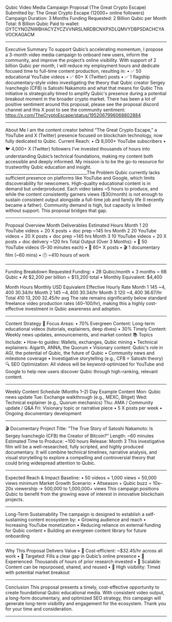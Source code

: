Qubic Video Media Campaign Proposal (The Great Crypto Escape)
Submitted by:
The Great Crypto Escape (12000+ online followers)
Campaign Duration:
3 Months
Funding Requested:
2 Billion Qubic per Month
Total: 6 Billion Qubic
Paid to wallet: GYTCYNOZNWBHACYZYCZVVNRSLNRDBCNXPXDLQMVYDBPSDACHCYAVOCKAGACM
________________________________________
Executive Summary
To support Qubic’s accelerating momentum, I propose a 3-month video media campaign to onboard new users, inform the community, and improve the project’s online visibility.
With support of 2 billion Qubic per month, I will reduce my employment hours and dedicate focused time to full-time content production, resulting in:
•	✅ 50 educational YouTube videos
•	✅ 60+ X (Twitter) posts
•	✅ 1 flagship documentary-style video investigating the theory that Qubic creator Sergey Ivancheglo (CFB) is Satoshi Nakamoto and what that means for Qubic
This initiative is strategically timed to amplify Qubic's presence during a potential breakout moment in the broader crypto market.
There has been a lot of positive sentiment around this proposal, please see the proposal discord channel and this X post to see the community sentiment: https://x.com/TheCryptoEscape/status/1952067996068802884 
________________________________________
About Me
I am the content creator behind “The Great Crypto Escape,” a YouTube and X (Twitter) presence focused on blockchain technology, now fully dedicated to Qubic.
Current Reach:
•	📺 8,000+ YouTube subscribers
•	🐦 4,000+ X (Twitter) followers
I’ve invested thousands of hours into understanding Qubic’s technical foundations, making my content both accessible and deeply informed. My mission is to be the go-to resource for trustworthy Qubic education and insight.
________________________________________The Problem
Qubic currently lacks sufficient presence on platforms like YouTube and Google, which limits discoverability for newcomers. High-quality educational content is in demand but underproduced.
Each video takes ~5 hours to produce, and while the content consistently garners views ($30/month) is not enough to sustain consistent output alongside a full-time job and family life (I recently became a father).
Community demand is high, but capacity is limited without support.
This proposal bridges that gap.
________________________________________
Proposal Overview
Month	Deliverables	Estimated Hours
Month 1	20 YouTube videos + 20 X posts + doc prep	~145 hrs
Month 2	20 YouTube videos + 20 X posts + doc prep	~145 hrs
Month 3	10 YouTube videos + 20 X posts + doc delivery	~120 hrs
Total Output (Over 3 Months):
•	🎥 50 YouTube videos (5–30 minutes each)
•	🧵 60+ X posts
•	🎬 1 documentary film (~60 mins)
•	🕒 ~410 hours of work
________________________________________
Funding Breakdown
Requested Funding:
•	2B Qubic/month × 3 months = 6B Qubic
•	At $2,200 per billion = $13,200 total
•	Monthly Equivalent: $4,400

Month	Hours	Monthly USD Equivalent	Effective Hourly Rate
Month 1	145	~$4,400	~$30.34/hr
Month 2	145	~$4,400	~$30.34/hr
Month 3	120	~$4,400	~$36.67/hr
Total	410	$13,200	~$32.45/hr avg
The rate remains significantly below standard freelance video production rates ($40–$100/hr), making this a highly cost-effective investment in Qubic awareness and adoption.
________________________________________
Content Strategy
📌 Focus Areas:
•	70% Evergreen Content:
Long-term educational videos (tutorials, explainers, deep dives)
•	30% Timely Content:
Weekly news updates, announcements, and market context
📚 Topics Include:
•	How-to guides: Wallets, exchanges, Qubic mining
•	Technical explainers: Aigarth, ANNA, the Quorum
•	Visionary content: Qubic's role in AGI, the potential of Qubic, the future of Qubic
•	Community news and milestone coverage
•	Investigative storytelling (e.g., CFB = Satoshi theory)
🔍 SEO Optimization:
All videos will be keyword-optimized for YouTube and Google to help new users discover Qubic through high-ranking, relevant content.
________________________________________
Weekly Content Schedule (Months 1–2)
Day	Example Content
Mon:	Qubic news update
Tue:	Exchange walkthrough (e.g., MEXC, Bitget)
Wed:	Technical explainer (e.g., Quorum mechanics)
Thu:	AMA / Community update / Q&A
Fri:	Visionary topic or narrative piece
•	5 X posts per week
•	Ongoing documentary development
________________________________________
🎬 Documentary Project
Title:
“The True Story of Satoshi Nakamoto: Is Sergey Ivancheglo (CFB) the Creator of Bitcoin?”
Length: ~60 minutes
Estimated Time to Produce: ~100 hours
Release: Month 3
This investigative film will be a well-researched, fully scripted, and highly produced documentary. It will combine technical timelines, narrative analysis, and visual storytelling to explore a compelling and controversial theory that could bring widespread attention to Qubic.
________________________________________
Expected Reach & Impact
Baseline:
•	50 videos × 1,000 views = 50,000 views minimum
Market Growth Scenario:
•	Altseason + Qubic buzz = 10x–20x viewership
→ 500,000 to 1,000,000+ views
This campaign positions Qubic to benefit from the growing wave of interest in innovative blockchain projects.
________________________________________
Long-Term Sustainability
The campaign is designed to establish a self-sustaining content ecosystem by:
•	Growing audience and reach
•	Increasing YouTube monetization
•	Reducing reliance on external funding for Qubic content
•	Building an evergreen content library for future onboarding
________________________________________
Why This Proposal Delivers Value
•	💸 Cost-efficient: ~$32.45/hr across all work
•	🎯 Targeted: Fills a clear gap in Qubic’s online presence
•	🧠 Experienced: Thousands of hours of prior research invested
•	🌱 Scalable: Content can be repurposed, shared, and reused
•	📢 High visibility: Timed with potential market breakout
________________________________________
Conclusion
This proposal presents a timely, cost-effective opportunity to create foundational Qubic educational media. With consistent video output, a long-form documentary, and optimized SEO strategy, this campaign will generate long-term visibility and engagement for the ecosystem.
Thank you for your time and consideration.
________________________________________
